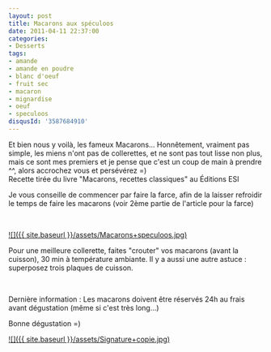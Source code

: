 ```yaml
---
layout: post
title: Macarons aux spéculoos
date: 2011-04-11 22:37:00
categories: 
- Desserts
tags: 
- amande
- amande en poudre
- blanc d'oeuf
- fruit sec
- macaron
- mignardise
- oeuf
- speculoos
disqusId: '3587684910'
---
```


Et bien nous y voilà, les fameux Macarons... Honnêtement, vraiment pas simple, les miens n'ont pas de collerettes, et ne sont pas tout lisse non plus, mais ce sont mes premiers et je pense que c'est un coup de main à prendre ^^, alors accrochez vous et persévérez =)  
  Recette tirée du livre "Macarons, recettes classiques" au Éditions ESI  
    
Je vous conseille de commencer par faire la farce, afin de la laisser refroidir le temps de faire les macarons (voir 2ème partie de l'article pour la farce)

 

  

[![]({{ site.baseurl }}/assets/Macarons+speculoos.jpg)](http://4.bp.blogspot.com/-Jz7H4x8mPAA/TxiZxp0xcnI/AAAAAAAABpc/Jc6TWpvKNfk/s1600/Macarons+speculoos.jpg)

  Pour une meilleure collerette, faites "crouter" vos macarons (avant la cuisson), 30 min à température ambiante. Il y a aussi une autre astuce : superposez trois plaques de cuisson.





 

Dernière information : Les macarons doivent être réservés 24h au frais avant dégustation (même si c'est très long...)



    
Bonne dégustation =)  
  

[![]({{ site.baseurl }}/assets/Signature+copie.jpg)](http://4.bp.blogspot.com/-2bLosyMFac4/TxhFg0sR2dI/AAAAAAAABec/Mzg1OnlXUmM/s1600/Signature+copie.jpg)

